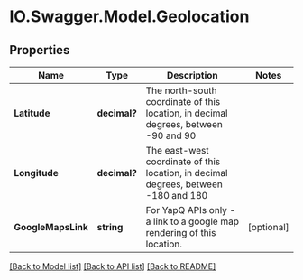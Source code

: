 # IO.Swagger.Model.Geolocation
## Properties

Name | Type | Description | Notes
------------ | ------------- | ------------- | -------------
**Latitude** | **decimal?** | The north-south coordinate of this location, in decimal degrees, between -90 and 90 | 
**Longitude** | **decimal?** | The east-west coordinate of this location, in decimal degrees, between -180 and 180 | 
**GoogleMapsLink** | **string** | For YapQ APIs only  - a link to a google map rendering of this location. | [optional] 

[[Back to Model list]](../README.md#documentation-for-models) [[Back to API list]](../README.md#documentation-for-api-endpoints) [[Back to README]](../README.md)


